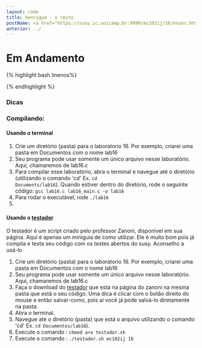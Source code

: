 ```yaml
---
layout: code
title: henrique - o resto
postName: <a href="https://susy.ic.unicamp.br:9999/mc102ij/16/enunc.html">Laboratório 16 - Ordenação de números grandes</a>
anterior: ../
---
```


# Em Andamento

{% highlight bash linenos%}



{% endhighlight %}

### Dicas


### Compilando:
#### Usando o terminal
 1. Crie um diretório (pasta) para o laboratorio 16. Por exemplo, criarei uma  pasta em Documentos com o nome lab16
 2. Seu programa pode usar somente um único arquivo nesse laboratório. Aqui,  chamaremos de lab16.c
 3. Para compilar esse laboratório, abra o terminal e navegue até o diretório  (utilizando o comando 'cd' Ex. <code>cd Documents/lab16</code>). Quando estiver  dentro do diretório, rode o seguinte código:
 <code>gcc lab16.c lab16_main.c -o lab16</code>
 4. Para rodar o executável, rode <code>./lab16</code>
 5. 

#### Usando o [testador](http://www.ic.unicamp.br/~zanoni/mc102/2016-1s/testador/)
O testador é um script criado pelo professor Zanoni, disponível em sua página. Aqui é apenas um miniguia de como utilizar.
Ele é muito bom pois já compila e testa seu código com os testes abertos do susy. Aconselho a usá-lo

 1. Crie um diretório (pasta) para o laboratorio 16. Por exemplo, criarei uma pasta em Documentos com o nome lab16
 2. Seu programa pode usar somente um único arquivo nesse laboratório. Aqui, chamaremos de lab16.c
 3. Faça o download do [testador](http://www.ic.unicamp.br/~zanoni/mc102/2016-1s/testador/testador.sh) que está na página do zanoni na mesma pasta que está o seu código. Uma dica é clicar com o botão direito do mouse e então salvar-como, pois aí você já pode salvá-lo diretamente na pasta.
 4. Abra o terminal.
 5. Navegue até o diretório (pasta) que está o arquivo utilizando o comando 'cd' Ex. `cd Documentos/lab16`).
 6. Execute o comando : `chmod a+x testador.sh`
 7. Execute o comando : `./testador.sh mc102ij 16`
